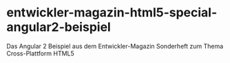 # entwickler-magazin-html5-special-angular2-beispiel
Das Angular 2 Beispiel aus dem Entwickler-Magazin Sonderheft zum Thema Cross-Plattform HTML5
